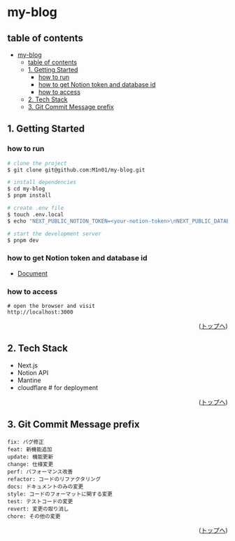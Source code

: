 # my-blog

## table of contents

- [my-blog](#my-blog)
  - [table of contents](#table-of-contents)
  - [1. Getting Started](#1-getting-started)
    - [how to run](#how-to-run)
    - [how to get Notion token and database id](#how-to-get-notion-token-and-database-id)
    - [how to access](#how-to-access)
  - [2. Tech Stack](#2-tech-stack)
  - [3. Git Commit Message prefix](#3-git-commit-message-prefix)

## 1. Getting Started

### how to run

```bash
# clone the project
$ git clone git@github.com:M1n01/my-blog.git

# install dependencies
$ cd my-blog
$ pnpm install

# create .env file
$ touch .env.local
$ echo "NEXT_PUBLIC_NOTION_TOKEN=<your-notion-token>\nNEXT_PUBLIC_DATABASE_ID=<your-notion-database-id>" > .env.local

# start the development server
$ pnpm dev
```

### how to get Notion token and database id

- [Document](https://developers.notion.com/docs/create-a-notion-integration#step-3-save-the-database-id)

### how to access

```
# open the browser and visit
http://localhost:3000
```

<p align="right">(<a href="#top">トップへ</a>)</p>

## 2. Tech Stack

- Next.js
- Notion API
- Mantine
- cloudflare # for deployment

<p align="right">(<a href="#top">トップへ</a>)</p>

## 3. Git Commit Message prefix

```
fix: バグ修正
feat: 新機能追加
update: 機能更新
change: 仕様変更
perf: パフォーマンス改善
refactor: コードのリファクタリング
docs: ドキュメントのみの変更
style: コードのフォーマットに関する変更
test: テストコードの変更
revert: 変更の取り消し
chore: その他の変更
```

<p align="right">(<a href="#top">トップへ</a>)</p>
